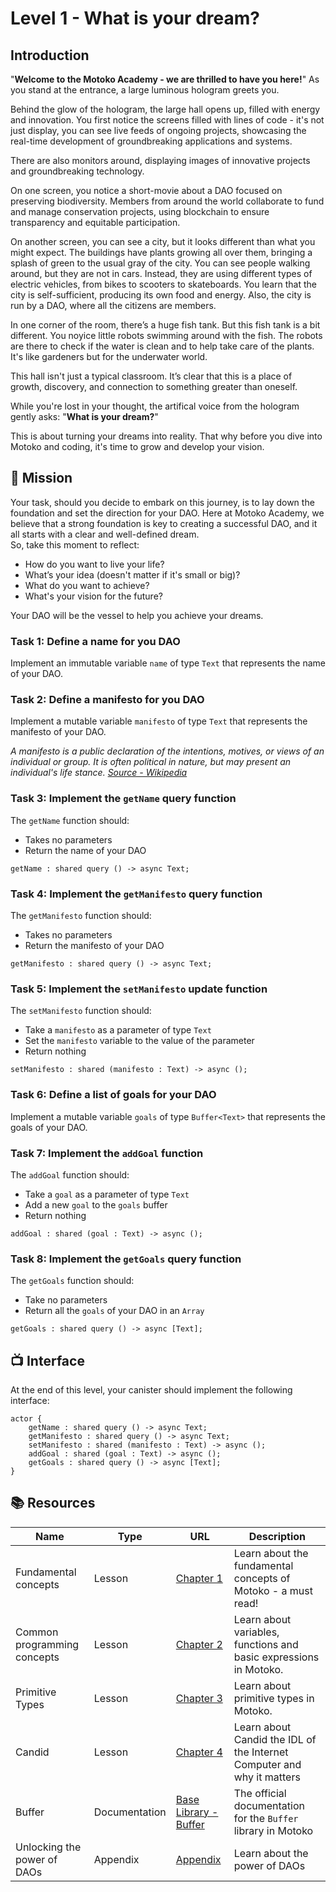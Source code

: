 # Level 1 - What is your dream?
## Introduction
"**Welcome to the Motoko Academy - we are thrilled to have you here!**" As you stand at the entrance, a large luminous hologram greets you.

Behind the glow of the hologram, the large hall opens up, filled with energy and innovation. You first notice the screens filled with lines of code - it's not just  display, you can see live feeds of ongoing projects, showcasing the real-time development of groundbreaking applications and systems.

There are also monitors around, displaying images of innovative projects and groundbreaking technology. 

On one screen, you notice a short-movie about a  DAO focused on preserving biodiversity. Members from around the world collaborate to fund and manage conservation projects, using blockchain to ensure transparency and equitable participation.

On another screen, you can see a city, but it looks different than what you might expect. The buildings have plants growing all over them, bringing a splash of green to the usual gray of the city. You can see people walking around, but they are not in cars. Instead, they are using different types of electric vehicles, from bikes to scooters to skateboards. You learn that the city is self-sufficient, producing its own food and energy. Also, the city is run by a DAO, where all the citizens are members. 

In one corner of the room, there’s a huge fish tank. But this fish tank is a bit different. You noyice little robots swimming around with the fish. The robots are there to check if the water is clean and to help take care of the plants. It's like gardeners but for the underwater world.

This hall isn't just a typical classroom. It’s clear that this is a place of growth, discovery, and connection to something greater than oneself. 

While you're lost in your thought, the artifical voice from the hologram gently asks: "**What is your dream?**"

This is about turning your dreams into reality. That why before you dive into Motoko and coding, it's time to grow and develop your vision. 
## 🎯 Mission
Your task, should you decide to embark on this journey, is to lay down the foundation and set the direction for your DAO. Here at Motoko Academy, we believe that a strong foundation is key to creating a successful DAO, and it all starts with a clear and well-defined dream. <br/>
So, take this moment to reflect: 
- How do you want to live your life?
- What’s your idea (doesn't matter if it's small or big)?
- What do you want to achieve? 
- What's your vision for the future?

Your DAO will be the vessel to help you achieve your dreams.

### Task 1: Define a name for you DAO 
Implement an immutable variable `name` of type `Text` that represents the name of your DAO.

### Task 2: Define a manifesto for you DAO 
Implement a mutable variable `manifesto` of type `Text` that represents the manifesto of your DAO.

_A manifesto is a public declaration of the intentions, motives, or views of an individual or group. It is often political in nature, but may present an individual's life stance. [Source - Wikipedia](https://en.wikipedia.org/wiki/Manifesto)_

### Task 3: Implement the `getName` query function
The `getName` function should:
- Takes no parameters
- Return the name of your DAO
``` motoko
getName : shared query () -> async Text;
```

### Task 4: Implement the `getManifesto` query function
The `getManifesto` function should:
- Takes no parameters
- Return the manifesto of your DAO
``` motoko
getManifesto : shared query () -> async Text;
```

### Task 5: Implement the `setManifesto` update function
The `setManifesto` function should:
- Take a `manifesto` as a parameter of type `Text`
- Set the `manifesto` variable to the value of the parameter
- Return nothing
``` motoko
setManifesto : shared (manifesto : Text) -> async ();
```

### Task 6: Define a list of goals for your DAO
Implement a mutable variable `goals` of type `Buffer<Text>` that represents the goals of your DAO.

### Task 7: Implement the `addGoal` function
The `addGoal` function should:
- Take a `goal` as a parameter of type `Text`
- Add a new `goal` to the `goals` buffer
- Return nothing
```motoko
addGoal : shared (goal : Text) -> async ();
```

### Task 8: Implement the `getGoals` query function
The `getGoals` function should:
- Take no parameters
- Return all the `goals` of your DAO in an `Array`
```motoko
getGoals : shared query () -> async [Text];
```

## 📺 Interface
At the end of this level, your canister should implement the following interface:

```motoko
actor {
    getName : shared query () -> async Text;
    getManifesto : shared query () -> async Text;
    setManifesto : shared (manifesto : Text) -> async ();
    addGoal : shared (goal : Text) -> async ();
    getGoals : shared query () -> async [Text];
}
```
## 📚 Resources
| Name | Type | URL | Description |
| ---- | ---- | --- | ----------- |
| Fundamental concepts | Lesson | [Chapter 1](https://github.com/motoko-bootcamp/dao-adventure/blob/main/lessons/chapter-1/CHAPTER-1.MD) | Learn about the fundamental concepts of Motoko - a must read! |
| Common programming concepts  | Lesson | [Chapter 2](https://github.com/motoko-bootcamp/dao-adventure/blob/main/lessons/chapter-2/CHAPTER-2.MD) | Learn about variables, functions and basic expressions in Motoko. |
| Primitive Types  | Lesson | [Chapter 3](https://github.com/motoko-bootcamp/dao-adventure/blob/main/lessons/chapter-3/CHAPTER-3.MD) | Learn about primitive types in Motoko. |
| Candid | Lesson | [Chapter 4](https://github.com/motoko-bootcamp/dao-adventure/blob/main/lessons/chapter-4/CHAPTER-4.MD) | Learn about Candid the IDL of the Internet Computer and why it matters |
| Buffer  | Documentation | [Base Library - Buffer](https://internetcomputer.org/docs/current/motoko/main/base/Buffer) | The official documentation for the `Buffer` library in Motoko |
| Unlocking the power of DAOs | Appendix | [Appendix](https://github.com/motoko-bootcamp/dao-adventure/blob/main/appendix/appendix-1/APPENDIX-1.MD) | Learn about the power of DAOs |